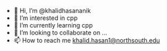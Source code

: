 - 👋 Hi, I’m @khalidhasananik
- 👀 I’m interested in cpp
- 🌱 I’m currently learning cpp
- 💞️ I’m looking to collaborate on ...
- 📫 How to reach me khalid.hasan1@northsouth.edu

<!---
khalidhasananik/khalidhasananik is a ✨ special ✨ repository because its `README.md` (this file) appears on your GitHub profile.
You can click the Preview link to take a look at your changes.
--->
